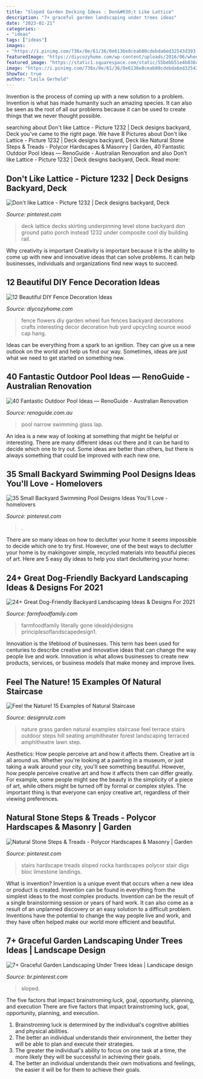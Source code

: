 ```yaml
---
title: "Sloped Garden Decking Ideas : Don&#039;t Like Lattice"
description: "7+ graceful garden landscaping under trees ideas"
date: "2023-01-21"
categories:
- "ideas"
tags: ["ideas"]
images:
- "https://i.pinimg.com/736x/0e/61/36/0e6136e8ceab80cdebda6ed32543d393.jpg"
featuredImage: "https://diycozyhome.com/wp-content/uploads/2016/06/wheel-flowers.jpg"
featured_image: "https://static1.squarespace.com/static/55bebb51e4b036c52ebe8c45/t/561b5107e4b01fb24a294623/1444630795956/Narrow+Swimming+Pool"
image: "https://i.pinimg.com/736x/0e/61/36/0e6136e8ceab80cdebda6ed32543d393.jpg"
ShowToc: true
author: "Leila Gerhold"
---
```



Invention is the process of coming up with a new solution to a problem. Invention is what has made humanity such an amazing species. It can also be seen as the root of all our problems because it can be used to create things that we never thought possible.

	

		
searching about Don&#039;t like Lattice - Picture 1232 | Deck designs backyard, Deck you've came to the right page. We have 8 Pictures about Don&#039;t like Lattice - Picture 1232 | Deck designs backyard, Deck like Natural Stone Steps &amp; Treads - Polycor Hardscapes &amp; Masonry | Garden, 40 Fantastic Outdoor Pool Ideas — RenoGuide - Australian Renovation and also Don&#039;t like Lattice - Picture 1232 | Deck designs backyard, Deck. Read more:
		
    
## Don&#039;t Like Lattice - Picture 1232 | Deck Designs Backyard, Deck

<img loading=lazy src="https://i.pinimg.com/736x/d6/b8/2d/d6b82d5cbcce01f6d772c7f34d05858d--deck-builders-lattices.jpg" onerror="this.onerror=null;this.src='https://tse2.mm.bing.net/th?id=OIP.AlLF9LX_qHelONA2xFZViQHaFj&amp;pid=15.1';" alt="Don&#039;t like Lattice - Picture 1232 | Deck designs backyard, Deck">

_Source: pinterest.com_

>deck lattice decks skirting underpinning level stone backyard don ground patio porch instead 1232 under composite cool diy building rail. 

	

Why creativity is important
Creativity is important because it is the ability to come up with new and innovative ideas that can solve problems. It can help businesses, individuals and organizations find new ways to succeed.

    
## 12 Beautiful DIY Fence Decoration Ideas

<img loading=lazy src="https://diycozyhome.com/wp-content/uploads/2016/06/wheel-flowers.jpg" onerror="this.onerror=null;this.src='https://tse3.mm.bing.net/th?id=OIP.HaZ6g6-5nJ6DOTIN4axxuQHaJ3&amp;pid=15.1';" alt="12 Beautiful DIY Fence Decoration Ideas">

_Source: diycozyhome.com_

>fence flowers diy garden wheel fun fences backyard decorations crafts interesting decor decoration hub yard upcycling source wood cap hang. 

	

Ideas can be everything from a spark to an ignition. They can give us a new outlook on the world and help us find our way. Sometimes, ideas are just what we need to get started on something new.

    
## 40 Fantastic Outdoor Pool Ideas — RenoGuide - Australian Renovation

<img loading=lazy src="https://static1.squarespace.com/static/55bebb51e4b036c52ebe8c45/t/561b5107e4b01fb24a294623/1444630795956/Narrow+Swimming+Pool" onerror="this.onerror=null;this.src='https://tse1.mm.bing.net/th?id=OIP.75efSQ4GqoaxmuJQKnWk5wHaLJ&amp;pid=15.1';" alt="40 Fantastic Outdoor Pool Ideas — RenoGuide - Australian Renovation">

_Source: renoguide.com.au_

>pool narrow swimming glass lap. 

	

An idea is a new way of looking at something that might be helpful or interesting. There are many different ideas out there and it can be hard to decide which one to try out. Some ideas are better than others, but there is always something that could be improved with each new one.

    
## 35 Small Backyard Swimming Pool Designs Ideas You&#039;ll Love - Homelovers

<img loading=lazy src="https://i.pinimg.com/736x/0e/61/36/0e6136e8ceab80cdebda6ed32543d393.jpg" onerror="this.onerror=null;this.src='https://tse4.mm.bing.net/th?id=OIP.9-FxF35uOkrRItMYaHr6FgHaLH&amp;pid=15.1';" alt="35 Small Backyard Swimming Pool Designs Ideas You&#039;ll Love - homelovers">

_Source: pinterest.com_

>. 

	

There are so many ideas on how to declutter your home it seems impossible to decide which one to try first. However, one of the best ways to declutter your home is by makingover simple, recycled materials into beautiful pieces of art. Here are 5 easy diy ideas to help you start decluttering your home: 

    
## 24+ Great Dog-Friendly Backyard Landscaping Ideas &amp; Designs For 2021

<img loading=lazy src="https://farmfoodfamily.com/wp-content/uploads/2018/11/dog-friendly-landscaping-ideas-600x900.jpg" onerror="this.onerror=null;this.src='https://tse2.mm.bing.net/th?id=OIP.T_tnlB2kIsNGCmke2VF4jAHaLH&amp;pid=15.1';" alt="24+ Great Dog-Friendly Backyard Landscaping Ideas &amp; Designs For 2021">

_Source: farmfoodfamily.com_

>farmfoodfamily literally gone idealdyidesigns principlesoflandscapedesign1. 

	

Innovation is the lifeblood of businesses. This term has been used for centuries to describe creative and innovative ideas that can change the way people live and work. Innovation is what allows businesses to create new products, services, or business models that make money and improve lives.

    
## Feel The Nature! 15 Examples Of Natural Staircase

<img loading=lazy src="http://cdn.designrulz.com/wp-content/uploads/2012/05/grass-and-steps2.jpg" onerror="this.onerror=null;this.src='https://tse1.mm.bing.net/th?id=OIP.GsXAMhLOIaw0hr3M3C5GrAHaE8&amp;pid=15.1';" alt="Feel the Nature! 15 Examples of Natural Staircase">

_Source: designrulz.com_

>nature grass garden natural examples staircase feel terrace stairs outdoor steps hill seating amphitheater forest landscaping terraced amphitheatre lawn step. 

	

Aesthetics: How people perceive art and how it affects them.
Creative art is all around us. Whether you're looking at a painting in a museum, or just taking a walk around your city, you'll see something beautiful. However, how people perceive creative art and how it affects them can differ greatly. For example, some people might see the beauty in the simplicity of a piece of art, while others might be turned off by formal or complex styles. The important thing is that everyone can enjoy creative art, regardless of their viewing preferences.

    
## Natural Stone Steps &amp; Treads - Polycor Hardscapes &amp; Masonry | Garden

<img loading=lazy src="https://i.pinimg.com/736x/92/63/87/9263872187d4e4902906d47c060160de.jpg" onerror="this.onerror=null;this.src='https://tse1.mm.bing.net/th?id=OIP.m0XnxTzB-CSgPRUwJuI0hwHaJ3&amp;pid=15.1';" alt="Natural Stone Steps &amp; Treads - Polycor Hardscapes &amp; Masonry | Garden">

_Source: pinterest.com_

>stairs hardscape treads sloped rocka hardscapes polycor stair digs bloc limestone landings. 

	

What is invention?
Invention is a unique event that occurs when a new idea or product is created. Invention can be found in everything from the simplest ideas to the most complex products. Invention can be the result of a single brainstorming session or years of hard work. It can also come as a result of an unplanned discovery or an easy solution to a difficult problem. Inventions have the potential to change the way people live and work, and they have often helped make our world more efficient and beautiful.

    
## 7+ Graceful Garden Landscaping Under Trees Ideas | Landscape Design

<img loading=lazy src="https://i.pinimg.com/736x/3c/8f/79/3c8f79c12ffb90ace52ea2f5e34fd4d5.jpg" onerror="this.onerror=null;this.src='https://tse1.mm.bing.net/th?id=OIP.W4Mv0BOB9dVieAYZ9zFqrAHaK8&amp;pid=15.1';" alt="7+ Graceful Garden Landscaping Under Trees Ideas | Landscape design">

_Source: br.pinterest.com_

>sloped. 

	

The five factors that impact brainstroming:luck, goal, opportunity, planning, and execution
There are five factors that impact brainstroming luck, goal, opportunity, planning, and execution. 
1. Brainstroming luck is determined by the individual's cognitive abilities and physical abilities. 
2. The better an individual understands their environment, the better they will be able to plan and execute their strategies. 
3. The greater the individual's ability to focus on one task at a time, the more likely they will be successful in achieving their goals. 
4. The better an individual understands their own motivations and feelings, the easier it will be for them to achieve their goals. 

